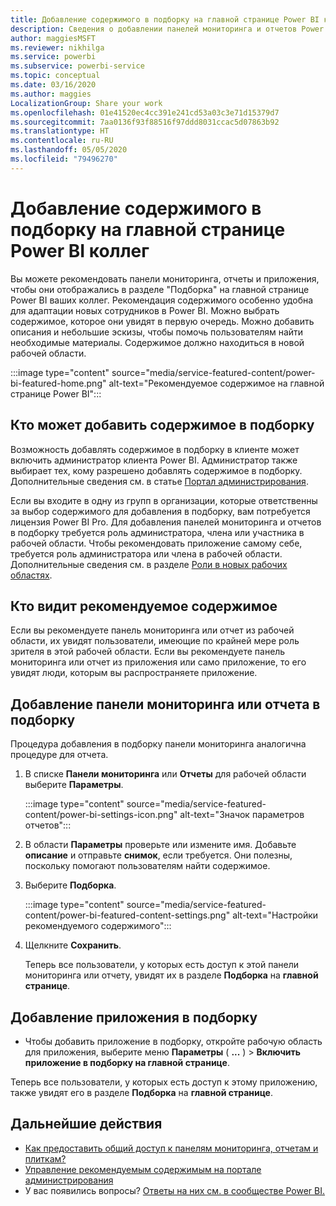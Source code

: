 ```yaml
---
title: Добавление содержимого в подборку на главной странице Power BI коллег
description: Сведения о добавлении панелей мониторинга и отчетов Power BI в подборку на главной странице Power BI для коллег в организации.
author: maggiesMSFT
ms.reviewer: nikhilga
ms.service: powerbi
ms.subservice: powerbi-service
ms.topic: conceptual
ms.date: 03/16/2020
ms.author: maggies
LocalizationGroup: Share your work
ms.openlocfilehash: 01e41520ec4cc391e241cd53a03c3e71d15379d7
ms.sourcegitcommit: 7aa0136f93f88516f97ddd8031ccac5d07863b92
ms.translationtype: HT
ms.contentlocale: ru-RU
ms.lasthandoff: 05/05/2020
ms.locfileid: "79496270"
---
```

# <a name="feature-content-on-colleagues-power-bi-home-page"></a>Добавление содержимого в подборку на главной странице Power BI коллег

Вы можете рекомендовать панели мониторинга, отчеты и приложения, чтобы они отображались в разделе "Подборка" на главной странице Power BI ваших коллег. Рекомендация содержимого особенно удобна для адаптации новых сотрудников в Power BI. Можно выбрать содержимое, которое они увидят в первую очередь. Можно добавить описания и небольшие эскизы, чтобы помочь пользователям найти необходимые материалы. Содержимое должно находиться в новой рабочей области.

:::image type="content" source="media/service-featured-content/power-bi-featured-home.png" alt-text="Рекомендуемое содержимое на главной странице Power BI":::

## <a name="who-can-feature-content"></a>Кто может добавить содержимое в подборку

Возможность добавлять содержимое в подборку в клиенте может включить администратор клиента Power BI. Администратор также выбирает тех, кому разрешено добавлять содержимое в подборку. Дополнительные сведения см. в статье [Портал администрирования](../service-admin-portal.md#featured-content).

Если вы входите в одну из групп в организации, которые ответственны за выбор содержимого для добавления в подборку, вам потребуется лицензия Power BI Pro. Для добавления панелей мониторинга и отчетов в подборку требуется роль администратора, члена или участника в рабочей области. Чтобы рекомендовать приложение самому себе, требуется роль администратора или члена в рабочей области. Дополнительные сведения см. в разделе [Роли в новых рабочих областях](../service-new-workspaces.md#roles-in-the-new-workspaces).

## <a name="who-sees-featured-content"></a>Кто видит рекомендуемое содержимое

Если вы рекомендуете панель мониторинга или отчет из рабочей области, их увидят пользователи, имеющие по крайней мере роль зрителя в этой рабочей области. Если вы рекомендуете панель мониторинга или отчет из приложения или само приложение, то его увидят люди, которым вы распространяете приложение.

## <a name="feature-a-dashboard-or-report"></a>Добавление панели мониторинга или отчета в подборку

Процедура добавления в подборку панели мониторинга аналогична процедуре для отчета.

1. В списке **Панели мониторинга** или **Отчеты** для рабочей области выберите **Параметры**.

    :::image type="content" source="media/service-featured-content/power-bi-settings-icon.png" alt-text="Значок параметров отчетов":::

2. В области **Параметры** проверьте или измените имя. Добавьте **описание** и отправьте **снимок**, если требуется. Они полезны, поскольку помогают пользователям найти содержимое.

3. Выберите **Подборка**.

    :::image type="content" source="media/service-featured-content/power-bi-featured-content-settings.png" alt-text="Настройки рекомендуемого содержимого":::

4. Щелкните **Сохранить**.

    Теперь все пользователи, у которых есть доступ к этой панели мониторинга или отчету, увидят их в разделе **Подборка** на **главной странице**.

## <a name="feature-an-app"></a>Добавление приложения в подборку

- Чтобы добавить приложение в подборку, откройте рабочую область для приложения, выберите меню **Параметры** ( **...** ) > **Включить приложение в подборку на главной странице**.

Теперь все пользователи, у которых есть доступ к этому приложению, также увидят его в разделе **Подборка** на **главной странице**.

## <a name="next-steps"></a>Дальнейшие действия

* [Как предоставить общий доступ к панелям мониторинга, отчетам и плиткам?](../service-how-to-collaborate-distribute-dashboards-reports.md)
* [Управление рекомендуемым содержимым на портале администрирования](../service-admin-portal.md#manage-featured-content)
* У вас появились вопросы? [Ответы на них см. в сообществе Power BI.](https://community.powerbi.com/)

